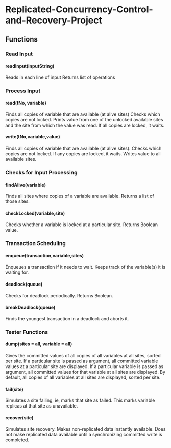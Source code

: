 # Replicated-Concurrency-Control-and-Recovery-Project

## Functions

### Read Input
#### readInput(inputString)
Reads in each line of input Returns list of operations
### Process Input
#### read(tNo, variable)
Finds all copies of variable that are available (at alive sites)
Checks which copies are not locked.
Prints value from one of the unlocked available sites and the site from which the value was read. If all copies are locked, it waits.
#### write(tNo,variable,value)
Finds all copies of variable that are available (at alive sites). Checks which copies are not locked.
If any copies are locked, it waits.
Writes value to all available sites.
### Checks for Input Processing
#### findAlive(variable)
Finds all sites where copies of a variable are available. Returns a list of those sites.
#### checkLocked(variable,site)
Checks whether a variable is locked at a particular site. Returns Boolean value.
### Transaction Scheduling
#### enqueue(transaction,variable,sites)
Enqueues a transaction if it needs to wait. Keeps track of the variable(s) it is waiting for.
#### deadlock(queue)
Checks for deadlock periodically. Returns Boolean.
#### breakDeadlock(queue)
Finds the youngest transaction in a deadlock and aborts it.
### Tester Functions
#### dump(sites = all, variable = all)
Gives the committed values of all copies of all variables at all sites, sorted per site.
If a particular site is passed as argument, all committed variable values at a particular site are displayed.
If a particular variable is passed as argument, all committed values for that variable at all sites are displayed.
By default, all copies of all variables at all sites are displayed, sorted per site.
#### fail(site)
Simulates a site failing, ie, marks that site as failed. This marks variable replicas at that site as unavailable.
#### recover(site)
Simulates site recovery.
Makes non-replicated data instantly available.
Does not make replicated data available until a synchronizing committed write is completed.
